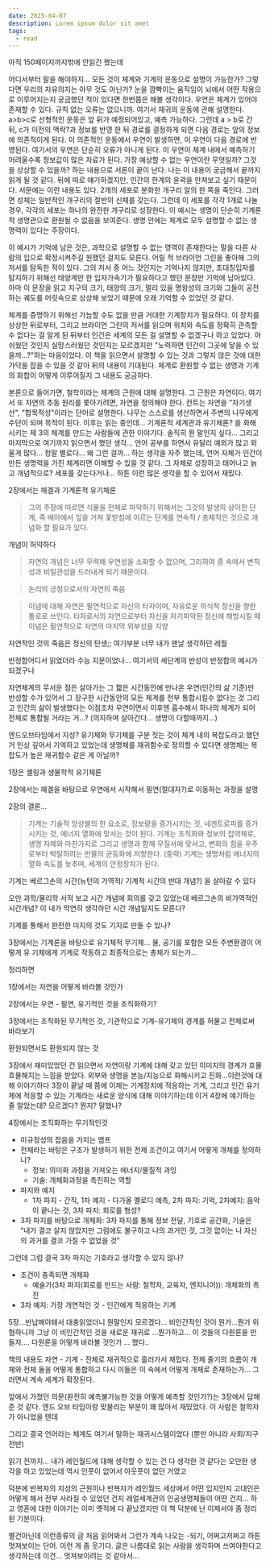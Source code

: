```yaml
---
date: 2025-04-07
description: Lorem ipsum dolor sit amet
tags:
  - read
---
```


아직 150페이지까지밖에 안읽긴 했는데

어디서부터 말을 해야하지... 모든 것이 체계와 기계의 운동으로 설명이 가능한가? 그렇다면 우리의 자유의지는 아무 것도 아닌가? 눈을 깜빡이는 움직임이 뇌에서 어떤 작용으로 이루어지는지 궁금했던 적이 있다면 한번쯤은 해볼 생각이다. 우연은 체계가 있어야 존재할 수 있다. 규칙 없는 오류는 없으니까. 여기서 재귀의 운동에 관해 설명한다. a>b>c로 선형적인 운동은 앞 뒤가 예정되어있고, 예측 가능하다. 그런데 a > b로 간 뒤, c가 이전의 맥락?과 정보를 반영 한 뒤 경로를 결정하게 되면 다음 경로는 앞의 정보에 의존적이게 된다. 이 의존적인 운동에서 우연이 발생하면, 이 우연이 다음 경로에 반영된다. 여기서의 우연은 단순히 오류가 아니게 된다. 이 우연이 체계 내에서 예측하기 어려울수록 정보값이 많은 자료가 된다. 가장 예상할 수 없는 우연이란 무엇일까? 그것을 상상할 수 있을까? 하는 내용으로 서론이 끝이 난다. 나는 이 내용이 궁금해서 끝까지 읽게 될 것 같다. 뒤에 따로 얘기하겠지만, 인간의 한계의 윤곽을 만져보고 싶기 때문이다. 서문에는 이런 내용도 있다. 2개의 세포로 분화한 개구리 알의 한 쪽을 죽인다. 그러면 성체는 일반적인 개구리의 절반의 신체를 갖는다. 그런데 이 세포를 각각 1개로 나눌 경우, 각각의 세포는 하나의 완전한 개구리로 성장한다. 이 예시는 생명이 단순히 기계론적 생명관으로 환원될 수 없음을 보여준다. 생명 안에는 체계로 모두 설명할 수 없는 생명력이 있다는 주장이다.

이 예시가 기억에 남은 것은, 과학으로 설명할 수 없는 영역이 존재한다는 말을 다른 사람의 입으로 확정시켜주길 원했던 걸지도 모른다. 어릴 적 브라이언 그린을 좋아해 그의 저서를 탐독한 적이 있다. 그의 저서 중 어느 것인지는 기억나지 않지만, 초대칭입자를 탐지하기 위해선 태양계만 한 입자가속기가 필요하다고 했던 문장만 기억에 남아있다. 아마 이 문장을 읽고 지구의 크기, 태양의 크기, 멀리 있을 명왕성의 크기와 그들이 공전하는 궤도를 머릿속으로 상상해 보았기 때문에 오래 기억할 수 있었던 것 같다.

체계를 증명하기 위해선 가늠할 수도 없을 만큼 거대한 기계장치가 필요하다. 이 장치를 상상한 뒤로부터, 그리고 브라이언 그린의 저서를 읽으며 위치와 속도를 정확히 관측할 수 없다는 걸 알게 된 뒤부터 인간은 세계의 모든 걸 설명할 수 없겠구나 하고 있었다. 아쉬웠던 것인지 실망스러웠던 것인지는 모르겠지만 "노력하면 인간이 그곳에 닿을 수 있을까...?"하는 마음이었다. 이 책을 읽으면서 설명할 수 있는 것과 그렇지 않은 것에 대한 가닥을 잡을 수 있을 것 같아 뒤의 내용이 기대된다. 체계로 환원할 수 없는 생명과 기계의 화합이 어떻게 이루어질지 그 내용도 궁금하다. 

본론으로 들어가면, 철학이라는 체계의 근원에 대해 설명한다. 그 근원은 자연이다. 여기서 또 자연의 추동 원리를 쫓아가려면, 자연을 정의해야 한다. 칸트는 자연을 "자기생산", "합목적성"이라는 단어로 설명한다. 나무는 스스로를 생산하면서 주변의 나무에게 수단이 되며 목적이 된다. 이후는 읽는 중인데... 기계론적 세계관과 유기체론? 을 화해시키는 제 3의 체계를 만드는 사람들에 관한 이야기다. 솔직히 뭔 말인지 싶다... 그리고 마지막으로 여기까지 읽으면서 했던 생각... 언어 공부를 하면서 유달리 예외가 많고 외울게 많다... 정말 별로다... 왜 그런 걸까... 하는 생각을 자주 했는데, 언어 자체가 인간이 만든 생명력을 가진 체계라면 이해할 수 있을 것 같다. 그 자체로 성장하고 태어나고 늙고 개념적으로? 세포를 갖는다거나... 하튼 이런 많은 생각을 할 수 있어서 재밌다.

2장에서는 헤겔과 기계론적 유기체론

> 그의 주장에 따르면 식물을 전체로 파악하기 위해서는 그것의 발생의 상이한 단계, 즉 배아에서 잎을 거쳐 꽃받침에 이르는 단계를 연속적 / 총체적인 것으로 개념화 할 필요가 있다.

개념이 허약하다 

> 자연의 개념은 너무 무력해 우연성을 소화할 수 없으며, 그리하여 종 속에서 변칙성과 비일관성을 드러내게 되기 때문이다.

> 논리의 긍정으로서의 자연의 죽음

> 이념에 대해 자연은 필연적으로 자신의 타자이며, 자유로운 의식적 정신을 향한 통로로 쓰인다. 타자로서의 자연으로부터 자신을 자기파악된 정신에 해방시킬 때 이념은 필연적으로 자연의 마지막 외부성을 지양

자연적인 것의 죽음은 정신의 탄생;; 여기부분 너무 내가 맨날 생각하던 레월

반정합어디서 읽었더라 수능 지문이었나… 여기서의 세단계의 반성이 반정합의 예시가 되겠구나

자연체계의 무서운 점은 살아가는 그 짧은 시간동안에 만나온 우연(인간의 삶 기준)만 반성할 수가 있어서 그 장구한 시간동안의 모든 체계를 전부 통합시킬수 없다는 것 그리고 인간의 삶이 발생했다는 이점조차 우연이면서 이후엔 흡수해서 하나의 체계가 되어 전체로 통합될 거라는 거…? (의지하며 살아간다… 생명이 다할때까지…)

엔드오브타임에서 지성? 유기체와 무기체를 구분 짓는 것이 체계 내의 복잡도라고 했던 거 인상 깊어서 기억하고 있었는데 생명체를 재귀함수로 정의할 수 있다면 생명체는 복잡도가 높은 재귀함수 같은 게 아닐까?

1장은 셸링과 생물학적 유기체론

2장에서는 헤겔을 바탕으로 우연에서 시작해서 필연(절대자?)로 이동하는 과정을 설명

2장의 결론…

> 기계는 기술적 앙상블의 한 요소로, 정보량을 증가시키는 것, 네겐트로피를 증가시키는 것, 에너지 열화에 맞서는 것이 된다. 기계는 조직화와 정보의 집약체로, 생명 자체와 마찬가지로 그리고 생명과 함께 무질서에 맞서고, 변화의 힘을 우주로부터 박탈하려는 만물의 균등화에 저항한다. (중략) 기계는 생명처럼 에너지의 열화 속도를 늦추며, 세계의 안정장치가 된다.

기계는 베르그손의 시간(뉴턴의 가역적/ 기계적 시간의 반대 개념?) 을 살아갈 수 있다

오만 과학/물리학 서적 보고 시간 개념에 회의를 갖고 있었는데 베르그손의 비가역적인 시간개념? 이 내가 막연히 생각하던 시간 개념일지도 모른다?

기계를 통해서 완전한 미지의 것도 기지로 만들 수 있나?

3장에서는 기계론을 바탕으로 유기체적 무기체… 물, 공기를 포함한 모든 주변환경이 어떻게 유 기체에게 기계로 작동하고 최종적으로는 총체가 되는가…

정리하면

1장에서는 자연을 어떻게 바라볼 것인가

2장에서는 우연 - 필연, 유기적인 것을 조직화하기?

3장에서는 조직화된 무기적인 것, 기관학으로 기계-유기체의 경계를 허물고 전체로써 바라보기

환원되면서도 환원되지 않는 것

3장에서 재미있었던 건 읽으면서 자연이랑 기계에 대해 갖고 있던 이미지의 경계가 흐물흐물해지는 느낌을 받았다. 외부와 생명을 본능/지능으로 화해시키고 진화…이런것에 대해 이야기하다 3장이 끝날 때 쯤에 이제는 기계장치에 적응하는 기계, 그리고 인간 유기체에 적응할 수 있는 기계라는 새로운 양식에 대해 이야기하는데 이거 4장에 얘기하는 줄 알았는데? 모르겠다? 뭔지? 말했나?

4장에서는 조직화하는 무기적인것

- 미규정성의 잡음을 가지는 앰프
- 전체라는 바탕은 구조가 발생하기 위한 전제 조건이고 여기서 어떻게 개체를 정의하나?
  - 정보: 의미화 과정을 가져오는 에너지/물질적 과잉
  - 기술: 개체화과정을 촉진하는 역할
- 파지와 예지
  - 1차 파지 - 간직, 1차 예지 - 다가올 멜로디 예측, 2차 파지: 기억, 2차예지: 음악이 끝나는 것, 3차 파지: 회로를 형성?
- 3차 파지를 바탕으로 개체화: 3차 파지를 통해 정보 전달, 기호로 공간화, 기술은 “내가 결코 살지 않았지만 그럼에도 불구하고 나의 과거인 것, 그것 없이는 나 자신의 과거를 결코 가질 수 없었을 것”

그런데 그럼 결국 3차 파지는 기호라고 생각할 수 있지 않나?

- 조건이 충족되면 개체화
  - 예술가(3차 파지(회로를 만드는 사람: 철학자, 교육자, 엔지니어)): 개체화의 촉진
- 3차 예지: 가장 개연적인 것 - 인간에게 적응하는 기계

5장…반납해야돼서 대충읽었더니 뭔말인지 모르겠다… 비인간적인 것이 뭔가…뭔가 위협하니까 그냥 이 비인간적인 것을 새로운 재귀로 …뭔가하고… 이 것들의 다원론을 만들자…. 다원론을 어떻게 바라볼 것인가 … 했다..

책의 내용도 자연 - 기계 - 전체로 재귀적으로 흘러가서 재밌다. 전체 줄기의 흐름이 개체와 전체 둘을 어떻게 통합하고 다시 이들은 이 속에서 어떻게 개체로 존재하는가… 그러면서 계속 세계가 확장된다.

앞에서 가졌던 의문(완전히 예측불가능한 것을 어떻게 예측할 것인가?)는 3장에서 답해준 것 같다. 엔드 오브 타임이랑 맞물리는 부분이 꽤 많아서 재밌었다. 이 사람은 철학자가 아니었을 텐데

그리고 결국 언어라는 체계도 여기서 말하는 재귀시스템이었다 (뿐만 아니라 사회/지구 전반)

읽기 전까지… 내가 레인월드에 대해 생각할 수 있는 건 다 생각한 것 같다는 오만한 생각을 하고 있었는데 역시 인풋이 없어서 아웃풋이 없던 거였고

덕분에 반복자의 지성의 근원이나 반복자가 레인월드 세상에서 어떤 입지인지 고대인은 어떻게 해서 전부 사라질 수 있었던 건지 레얼세계관의 인공생명체들이 어떤 건지… 하고 영혼에 대한 이야기는 이미 옛적에 다 끝났겠지만 이 책 덕분에 난 이제서야 좀 정리된 기분이다.

별건아닌데 이런종류의 글 처음 읽어봐서 그런가 계속 나오는 -되기, 어쩌고저쩌고 하튼 멋져보이는 단어. 이런 게 좀 웃기다. 글은 나름대로 읽는 사람을 생각하며 쓰여야한다고 생각하는데 이건… 멋져보이려는 것 같아서…
